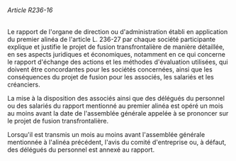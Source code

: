 ###### Article R236-16

Le rapport de l'organe de direction ou d'administration établi en application du premier alinéa de l'article L. 236-27 par chaque société participante explique et justifie le projet de fusion transfrontalière de manière détaillée, en ses aspects juridiques et économiques, notamment en ce qui concerne le rapport d'échange des actions et les méthodes d'évaluation utilisées, qui doivent être concordantes pour les sociétés concernées, ainsi que les conséquences du projet de fusion pour les associés, les salariés et les créanciers.

La mise à la disposition des associés ainsi que des délégués du personnel ou des salariés du rapport mentionné au premier alinéa est opéré un mois au moins avant la date de l'assemblée générale appelée à se prononcer sur le projet de fusion transfrontalière.

Lorsqu'il est transmis un mois au moins avant l'assemblée générale mentionnée à l'alinéa précédent, l'avis du comité d'entreprise ou, à défaut, des délégués du personnel est annexé au rapport.

